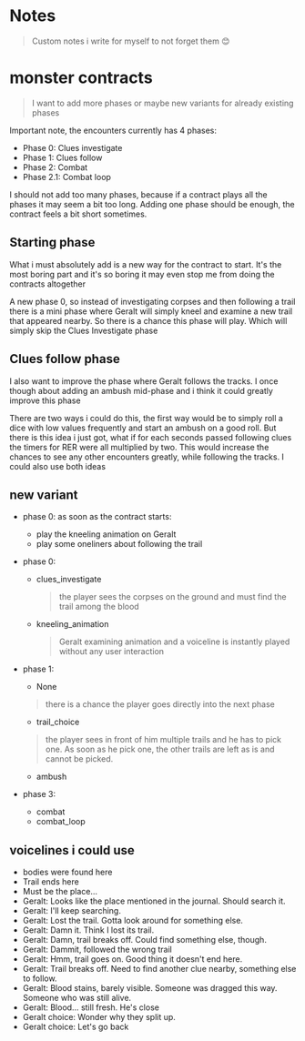 
# Notes
> Custom notes i write for myself to not forget them 😊

# monster contracts
> I want to add more phases or maybe new variants for already existing phases

Important note, the encounters currently has 4 phases:
 - Phase 0:   Clues investigate
 - Phase 1:   Clues follow
 - Phase 2:   Combat
 - Phase 2.1: Combat loop

I should not add too many phases, because if a contract plays all the phases
it may seem a bit too long. Adding one phase should be enough, the contract feels
a bit short sometimes.


## Starting phase
What i must absolutely add is a new way for the contract to start. It's the most
boring part and it's so boring it may even stop me from doing the contracts altogether

A new phase 0, so instead of investigating corpses and then following a trail there is
a mini phase where Geralt will simply kneel and examine a new trail that appeared nearby.
So there is a chance this phase will play. Which will simply skip the Clues Investigate phase

## Clues follow phase
I also want to improve the phase where Geralt follows the tracks. I once though
about adding an ambush mid-phase and i think it could greatly improve this phase

There are two ways i could do this, the first way would be to simply roll a dice
with low values frequently and start an ambush on a good roll.
But there is this idea i just got, what if for each seconds passed following clues
the timers for RER were all multiplied by two. This would increase the chances
to see any other encounters greatly, while following the tracks.
I could also use both ideas

## new variant
- phase 0: as soon as the contract starts:
  - play the kneeling animation on Geralt
  - play some oneliners about following the trail


- phase 0:
  - clues_investigate
    > the player sees the corpses on the ground and must find the trail among the blood
  - kneeling_animation
    > Geralt examining animation and a voiceline is instantly played without any user interaction

- phase 1:
  - None
  > there is a chance the player goes directly into the next phase
  - trail_choice
  > the player sees in front of him multiple trails and he has to pick one.
  > As soon as he pick one, the other trails are left as is and cannot be picked.
  > 
  - ambush
- phase 3:
  - combat
  - combat_loop

## voicelines i could use
- bodies were found here
- Trail ends here
- Must be the place…
- Geralt: Looks like the place mentioned in the journal. Should search it.
- Geralt: I'll keep searching.
- Geralt: Lost the trail. Gotta look around for something else.
- Geralt: Damn it. Think I lost its trail.
- Geralt: Damn, trail breaks off. Could find something else, though.
- Geralt: Dammit, followed the wrong trail
- Geralt: Hmm, trail goes on. Good thing it doesn't end here.
- Geralt: Trail breaks off. Need to find another clue nearby, something else to follow.
- Geralt: Blood stains, barely visible. Someone was dragged this way. Someone who was still alive.
- Geralt: Blood… still fresh. He's close
- Geralt choice: Wonder why they split up.
- Geralt choice: Let's go back